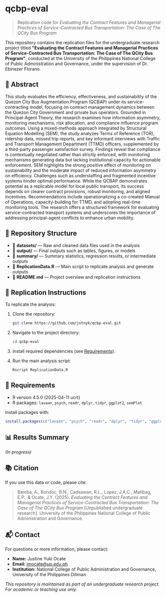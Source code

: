 # qcbp-eval

> Replication code for *Evaluating the Contract Features and Managerial Practices of Service-Contracted Bus Transportation: The Case of The QCity Bus Program*

This repository contains the replication files for the undergraduate research project titled **"Evaluating the Contract Features and Managerial Practices of Service-Contracted Bus Transportation: The Case of The QCity Bus Program"**, conducted at the University of the Philippines National College of Public Administration and Governance, under the supervision of Dr. Ebinezer Florano.


## 📄 Abstract

This study evaluates the efficiency, effectiveness, and sustainability of the Quezon City Bus Augmentation Program (QCBAP) under its service-contracting model, focusing on contract management dynamics between the Quezon City Government and private bus operators. Grounded in Principal-Agent Theory, the research examines how information asymmetry, monitoring mechanisms, risk allocation, and compliance influence program outcomes. Using a mixed-methods approach integrated by Structural Equation Modelling (SEM), the study analyzes Terms of Reference (TOR), ridership data, missed trip reports, and key informant interviews with Traffic and Transport Management Department (TTMD) officers, supplemented by a third-party passenger satisfaction survey. Findings reveal that compliance is contextually negotiated rather than strictly enforced, with monitoring mechanisms generating data but lacking institutional capacity for actionable enforcement. SEM highlights the strong positive effect of monitoring on sustainability and the moderate impact of reduced information asymmetry on efficiency. Challenges such as understaffing and fragmented incentive systems hinder optimal performance. While the QCBAP demonstrates potential as a replicable model for local public transport, its success depends on clearer contract provisions, robust monitoring, and aligned incentives. Recommendations include operationalizing a co-created Manual of Operations, capacity-building for TTMD, and adopting real-time monitoring tools. The research offers a structured framework for evaluating service-contracted transport systems and underscores the importance of addressing principal-agent conflicts to enhance urban mobility.

## 📁 Repository Structure

- 📂 **datasets/** — Raw and cleaned data files used in the analysis  
- 📂 **output/** — Final outputs such as tables, figures, or models  
- 📂 **summary/** — Summary statistics, regression results, or intermediate outputs  
- 📄 **ReplicationData.R** — Main script to replicate analysis and generate outputs  
- 📜 **README.md** — Project overview and replication instructions  

## 🔁 Replication Instructions

To replicate the analysis:

1. Clone the repository:
    ```bash
    git clone https://github.com/jstnyk/qcbp-eval.git
    ```
2. Navigate to the project directory:
    ```bash
    cd qcbp-eval
    ```
3. Install required dependencies (see [Requirements](https://github.com/jstnyk/qcbp-eval/tree/main?tab=readme-ov-file#-requirements-requirements)).

4. Run the main analysis script:
    ```bash
    Rscript ReplicationData.R
    ```

## 🧰 Requirements

- R version 4.5.0 (2025-04-11 ucrt)  
- R packages: `lavaan`, `psych`, `readr`, `dplyr`, `tidyr`, `ggplot2`, `semPlot`

Install packages with:
```r
install.packages(c("lavaan", "psych", "readr", "dplyr", "tidyr", "ggplot2", "semPlot"))
```

## 📊 Results Summary

*(In progress)*

## 📚 Citation

If you use this data or code, please cite:

> Bamba, A., Bondoc, B.N., Cadsawan, R.L., Lopez, J.A.C., Matibag, E.P., & Ocate, J.Y. (2025). *Evaluating the Contract Features and Managerial Practices of Service-Contracted Bus Transportation: The Case of The QCity Bus Program* \[Unpublished undergraduate research]. University of the Philippines National College of Public Administration and Governance.

## 📬 Contact

For questions or more information, please contact:

* **Name:** Justine Yuki Ocate
* **Email:** [jmocate@up.edu.ph](mailto:jmocate@up.edu.ph)
* **Institution:** National College of Public Administration and Governance, University of the Philippines Diliman

*This repository is maintained as part of an undergraduate research project. For academic or teaching use only.*
